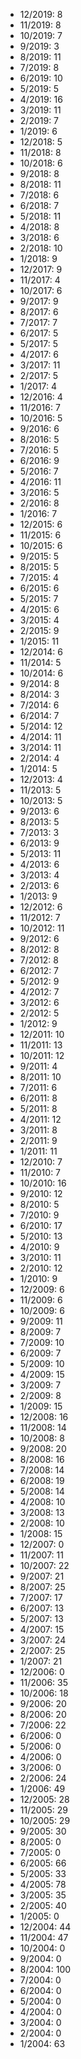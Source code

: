 *  12/2019: 8
*  11/2019: 8
*  10/2019: 7
*  9/2019: 3
*  8/2019: 11
*  7/2019: 8
*  6/2019: 10
*  5/2019: 5
*  4/2019: 16
*  3/2019: 11
*  2/2019: 7
*  1/2019: 6
*  12/2018: 5
*  11/2018: 8
*  10/2018: 6
*  9/2018: 8
*  8/2018: 11
*  7/2018: 6
*  6/2018: 7
*  5/2018: 11
*  4/2018: 8
*  3/2018: 6
*  2/2018: 10
*  1/2018: 9
*  12/2017: 9
*  11/2017: 4
*  10/2017: 6
*  9/2017: 9
*  8/2017: 6
*  7/2017: 7
*  6/2017: 5
*  5/2017: 5
*  4/2017: 6
*  3/2017: 11
*  2/2017: 5
*  1/2017: 4
*  12/2016: 4
*  11/2016: 7
*  10/2016: 5
*  9/2016: 6
*  8/2016: 5
*  7/2016: 5
*  6/2016: 9
*  5/2016: 7
*  4/2016: 11
*  3/2016: 5
*  2/2016: 8
*  1/2016: 7
*  12/2015: 6
*  11/2015: 6
*  10/2015: 6
*  9/2015: 5
*  8/2015: 5
*  7/2015: 4
*  6/2015: 6
*  5/2015: 7
*  4/2015: 6
*  3/2015: 4
*  2/2015: 9
*  1/2015: 11
*  12/2014: 6
*  11/2014: 5
*  10/2014: 6
*  9/2014: 8
*  8/2014: 3
*  7/2014: 6
*  6/2014: 7
*  5/2014: 12
*  4/2014: 11
*  3/2014: 11
*  2/2014: 4
*  1/2014: 5
*  12/2013: 4
*  11/2013: 5
*  10/2013: 5
*  9/2013: 6
*  8/2013: 5
*  7/2013: 3
*  6/2013: 9
*  5/2013: 11
*  4/2013: 6
*  3/2013: 4
*  2/2013: 6
*  1/2013: 9
*  12/2012: 6
*  11/2012: 7
*  10/2012: 11
*  9/2012: 6
*  8/2012: 8
*  7/2012: 8
*  6/2012: 7
*  5/2012: 9
*  4/2012: 7
*  3/2012: 6
*  2/2012: 5
*  1/2012: 9
*  12/2011: 10
*  11/2011: 13
*  10/2011: 12
*  9/2011: 4
*  8/2011: 10
*  7/2011: 6
*  6/2011: 8
*  5/2011: 8
*  4/2011: 12
*  3/2011: 8
*  2/2011: 9
*  1/2011: 11
*  12/2010: 7
*  11/2010: 7
*  10/2010: 16
*  9/2010: 12
*  8/2010: 5
*  7/2010: 9
*  6/2010: 17
*  5/2010: 13
*  4/2010: 9
*  3/2010: 11
*  2/2010: 12
*  1/2010: 9
*  12/2009: 6
*  11/2009: 6
*  10/2009: 6
*  9/2009: 11
*  8/2009: 7
*  7/2009: 10
*  6/2009: 7
*  5/2009: 10
*  4/2009: 15
*  3/2009: 7
*  2/2009: 8
*  1/2009: 15
*  12/2008: 16
*  11/2008: 14
*  10/2008: 8
*  9/2008: 20
*  8/2008: 16
*  7/2008: 14
*  6/2008: 19
*  5/2008: 14
*  4/2008: 10
*  3/2008: 13
*  2/2008: 10
*  1/2008: 15
*  12/2007: 0
*  11/2007: 11
*  10/2007: 22
*  9/2007: 21
*  8/2007: 25
*  7/2007: 17
*  6/2007: 13
*  5/2007: 13
*  4/2007: 15
*  3/2007: 24
*  2/2007: 25
*  1/2007: 21
*  12/2006: 0
*  11/2006: 35
*  10/2006: 18
*  9/2006: 20
*  8/2006: 20
*  7/2006: 22
*  6/2006: 0
*  5/2006: 0
*  4/2006: 0
*  3/2006: 0
*  2/2006: 24
*  1/2006: 49
*  12/2005: 28
*  11/2005: 29
*  10/2005: 29
*  9/2005: 30
*  8/2005: 0
*  7/2005: 0
*  6/2005: 66
*  5/2005: 33
*  4/2005: 78
*  3/2005: 35
*  2/2005: 40
*  1/2005: 0
*  12/2004: 44
*  11/2004: 47
*  10/2004: 0
*  9/2004: 0
*  8/2004: 100
*  7/2004: 0
*  6/2004: 0
*  5/2004: 0
*  4/2004: 0
*  3/2004: 0
*  2/2004: 0
*  1/2004: 63
